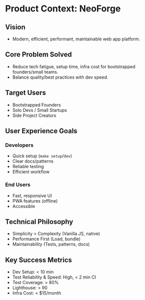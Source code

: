 # Product Context: NeoForge

## Vision
- Modern, efficient, performant, maintainable web app platform.

## Core Problem Solved
- Reduce tech fatigue, setup time, infra cost for bootstrapped founders/small teams.
- Balance quality/best practices with dev speed.

## Target Users
- Bootstrapped Founders
- Solo Devs / Small Startups
- Side Project Creators

## User Experience Goals

### Developers
- Quick setup (`make setup`/`dev`)
- Clear docs/patterns
- Reliable testing
- Efficient workflow

### End Users
- Fast, responsive UI
- PWA features (offline)
- Accessible

## Technical Philosophy
- Simplicity > Complexity (Vanilla JS, native)
- Performance First (Load, bundle)
- Maintainability (Tests, patterns, docs)

## Key Success Metrics
- Dev Setup: < 10 min
- Test Reliability & Speed: High, < 2 min CI
- Test Coverage: > 80%
- Lighthouse: > 90
- Infra Cost: < $15/month 